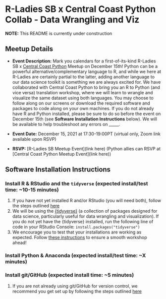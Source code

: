 # R-Ladies SB x Central Coast Python Collab - Data Wrangling and Viz 

**NOTE:** This README is currently under construction

## Meetup Details

- **Event Description:** Mark you calendars for a first-of-its-kind R-Ladies SB x [Central Coast Python](https://www.meetup.com/central-coast-python/ble) Meetup on December 15th! Python can be a powerful alternative/complementary language to R, and while we here at R-Ladies are certainly partial to the latter, adding another language to our data science toolkit is something we are always excited for. We have collaborated with Central Coast Python to bring you an R to Python (and vice versa) translation workshop, where we will learn to wrangle and visualize the same dataset using both languages. You may choose to follow along on our screens or download the required software and packages to code along on your own machines. If you do not already have R and Python installed, please be sure to do so before the event on December 15th (see **Software Installation Instructions** below). We will be available to help troubleshoot any errors on _____. 

- **Event Date:** December 15, 2021 at 17:30-19:00PT (virtual only, Zoom link available upon RSVP)

- **RSVP:** [R-Ladies SB Meetup Event](link here) (Python allies can RSVP at [Central Coast Python Meetup Event](link here))

## Software Installation Instructions

### Install R & RStudio and the `tidyverse` (expected install/test time: ~10-15 minutes)
1) If you have not yet installed R and/or RStudio (you will need both), follow the steps outlined [here](https://docs.google.com/document/d/1KLYC_GcDLYeczSjJmZ5h4y525XILJbbL6r2-MxGCdtw/edit?usp=sharing)
2) We will be using the [{tidyverse}](https://www.tidyverse.org/) (a collection of packages designed for data science, particularly useful for data wrangling and visualization). If you do not yet have the {tidyverse} installed, run the following line of code in your RStudio Console: `install.packages("tidyverse")`
3) We encourage you to test that your installations are working as expected. Follow [these instructions](https://docs.google.com/document/d/1ItQy91G6QfKaX1-26lracpSbJ52JUie1HZb54LCa9sM/edit?usp=sharing) to ensure a smooth workshop ahead!

### Install Python & Anaconda (expected install/test time: ~X minutes)

### Install git/GitHub (expected install time: ~5 minutes)  
1) If you are not already using git/GitHub for version control, we recommend you get set up by following the steps outlined [here](https://docs.google.com/document/d/1AQ4zAYxPHOObq-snnnRtEdwCC8TwIJsTHwpaKyvEyoA/edit?usp=sharing)

